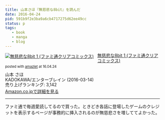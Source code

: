 ```yaml
---
title: 山本さほ『無慈悲な8bit』を読んだ
date: 2016-04-24
pid: 591b9f2e3ba9a6cb4717275d62ee49cc
status: p
tags:
   - book
   - manga
   - blog
---
```


<div class="amazlet-box" style="margin-bottom:0px;"><div class="amazlet-image" style="float:left;margin:0px 12px 1px 0px;"><a href="http://www.amazon.co.jp/exec/obidos/ASIN/404734088X/dotimpact-22/ref=nosim/" name="amazletlink" target="_blank"><img src="http://ecx.images-amazon.com/images/I/51X%2BuTknwaL._SL160_.jpg" alt="無慈悲な8bit 1 (ファミ通クリアコミックス)" style="border: none;" /></a></div><div class="amazlet-info" style="line-height:120%; margin-bottom: 10px"><div class="amazlet-name" style="margin-bottom:10px;line-height:120%"><a href="http://www.amazon.co.jp/exec/obidos/ASIN/404734088X/dotimpact-22/ref=nosim/" name="amazletlink" target="_blank">無慈悲な8bit 1 (ファミ通クリアコミックス)</a><div class="amazlet-powered-date" style="font-size:80%;margin-top:5px;line-height:120%">posted with <a href="http://www.amazlet.com/" title="amazlet" target="_blank">amazlet</a> at 16.04.24</div></div><div class="amazlet-detail">山本 さほ <br />KADOKAWA/エンターブレイン (2016-03-14)<br />売り上げランキング: 3,142<br /></div><div class="amazlet-sub-info" style="float: left;"><div class="amazlet-link" style="margin-top: 5px"><a href="http://www.amazon.co.jp/exec/obidos/ASIN/404734088X/dotimpact-22/ref=nosim/" name="amazletlink" target="_blank">Amazon.co.jpで詳細を見る</a></div></div></div><div class="amazlet-footer" style="clear: left"></div></div>

---- 

ファミ通で毎週愛読してるので買った。ときどき各話に登場したゲームのクレジットを表示するページが事務的に挿入されるのが無慈悲さを増しててよかった。
